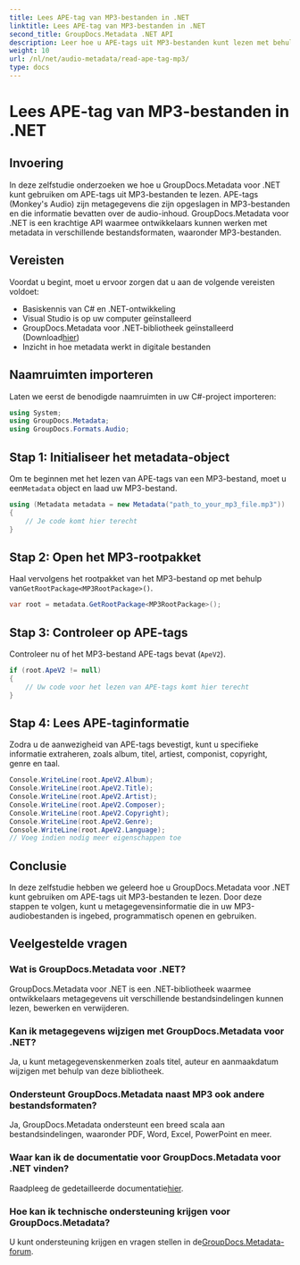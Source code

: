 ```yaml
---
title: Lees APE-tag van MP3-bestanden in .NET
linktitle: Lees APE-tag van MP3-bestanden in .NET
second_title: GroupDocs.Metadata .NET API
description: Leer hoe u APE-tags uit MP3-bestanden kunt lezen met behulp van GroupDocs.Metadata voor .NET. Ontdek de extractie van metagegevens in C# met stapsgewijze begeleiding.
weight: 10
url: /nl/net/audio-metadata/read-ape-tag-mp3/
type: docs
---
```

# Lees APE-tag van MP3-bestanden in .NET

## Invoering
In deze zelfstudie onderzoeken we hoe u GroupDocs.Metadata voor .NET kunt gebruiken om APE-tags uit MP3-bestanden te lezen. APE-tags (Monkey's Audio) zijn metagegevens die zijn opgeslagen in MP3-bestanden en die informatie bevatten over de audio-inhoud. GroupDocs.Metadata voor .NET is een krachtige API waarmee ontwikkelaars kunnen werken met metadata in verschillende bestandsformaten, waaronder MP3-bestanden.
## Vereisten
Voordat u begint, moet u ervoor zorgen dat u aan de volgende vereisten voldoet:
- Basiskennis van C# en .NET-ontwikkeling
- Visual Studio is op uw computer geïnstalleerd
-  GroupDocs.Metadata voor .NET-bibliotheek geïnstalleerd (Download[hier](https://releases.groupdocs.com/metadata/net/))
- Inzicht in hoe metadata werkt in digitale bestanden

## Naamruimten importeren
Laten we eerst de benodigde naamruimten in uw C#-project importeren:
```csharp
using System;
using GroupDocs.Metadata;
using GroupDocs.Formats.Audio;
```
## Stap 1: Initialiseer het metadata-object
 Om te beginnen met het lezen van APE-tags van een MP3-bestand, moet u een`Metadata` object en laad uw MP3-bestand.
```csharp
using (Metadata metadata = new Metadata("path_to_your_mp3_file.mp3"))
{
    // Je code komt hier terecht
}
```
## Stap 2: Open het MP3-rootpakket
 Haal vervolgens het rootpakket van het MP3-bestand op met behulp van`GetRootPackage<MP3RootPackage>()`.
```csharp
var root = metadata.GetRootPackage<MP3RootPackage>();
```
## Stap 3: Controleer op APE-tags
Controleer nu of het MP3-bestand APE-tags bevat (`ApeV2`).
```csharp
if (root.ApeV2 != null)
{
    // Uw code voor het lezen van APE-tags komt hier terecht
}
```
## Stap 4: Lees APE-taginformatie
Zodra u de aanwezigheid van APE-tags bevestigt, kunt u specifieke informatie extraheren, zoals album, titel, artiest, componist, copyright, genre en taal.
```csharp
Console.WriteLine(root.ApeV2.Album);
Console.WriteLine(root.ApeV2.Title);
Console.WriteLine(root.ApeV2.Artist);
Console.WriteLine(root.ApeV2.Composer);
Console.WriteLine(root.ApeV2.Copyright);
Console.WriteLine(root.ApeV2.Genre);
Console.WriteLine(root.ApeV2.Language);
// Voeg indien nodig meer eigenschappen toe
```

## Conclusie
In deze zelfstudie hebben we geleerd hoe u GroupDocs.Metadata voor .NET kunt gebruiken om APE-tags uit MP3-bestanden te lezen. Door deze stappen te volgen, kunt u metagegevensinformatie die in uw MP3-audiobestanden is ingebed, programmatisch openen en gebruiken.

## Veelgestelde vragen
### Wat is GroupDocs.Metadata voor .NET?
GroupDocs.Metadata voor .NET is een .NET-bibliotheek waarmee ontwikkelaars metagegevens uit verschillende bestandsindelingen kunnen lezen, bewerken en verwijderen.
### Kan ik metagegevens wijzigen met GroupDocs.Metadata voor .NET?
Ja, u kunt metagegevenskenmerken zoals titel, auteur en aanmaakdatum wijzigen met behulp van deze bibliotheek.
### Ondersteunt GroupDocs.Metadata naast MP3 ook andere bestandsformaten?
Ja, GroupDocs.Metadata ondersteunt een breed scala aan bestandsindelingen, waaronder PDF, Word, Excel, PowerPoint en meer.
### Waar kan ik de documentatie voor GroupDocs.Metadata voor .NET vinden?
 Raadpleeg de gedetailleerde documentatie[hier](https://tutorials.groupdocs.com/metadata/net/).
### Hoe kan ik technische ondersteuning krijgen voor GroupDocs.Metadata?
 U kunt ondersteuning krijgen en vragen stellen in de[GroupDocs.Metadata-forum](https://forum.groupdocs.com/c/metadata/14).